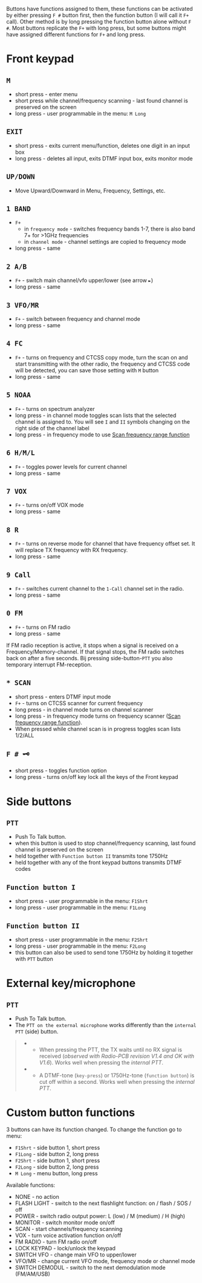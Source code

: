 Buttons have functions assigned to them, these functions can be activated by either pressing `F #` button first, then the function button (I will call it `F+` call). Other method is by long pressing the function button alone without `F #`. Most buttons replicate the `F+` with long press, but some buttons might have assigned different functions for `F+` and long press.

# Front keypad

## `M` 
* short press - enter menu
* short press while channel/frequency scanning - last found channel is preserved on the screen
* long press - user programmable in the menu: `M Long`
## `EXIT`
* short press - exits current menu/function, deletes one digit in an input box
* long press - deletes all input, exits DTMF input box, exits monitor mode
## `UP/DOWN`
* Move Upward/Downward in Menu, Frequency, Settings, etc.
## `1 BAND`
* `F+`
  * in `frequency mode` - switches frequency bands 1-7, there is also band 7+ for >1GHz frequencies
  * in `channel mode` - channel settings are copied to frequency mode
* long press - same
## `2 A/B`
* `F+` - switch main channel/vfo upper/lower (see arrow `►`)
* long press - same
## `3 VFO/MR`
* `F+` - switch between frequency and channel mode
* long press - same
## `4 FC`
* `F+` - turns on frequency and CTCSS copy mode, turn the scan on and start transmitting with the other radio, the frequency and CTCSS code will be detected, you can save those setting with `M` button
* long press - same
## `5 NOAA`
* `F+` - turns on spectrum analyzer
* long press - in channel mode toggles scan lists that the selected channel is assigned to. You will see `I` and `II` symbols changing on the right side of the channel label
* long press - in frequency mode to use [Scan frequency range function](https://github.com/egzumer/uv-k5-firmware-custom/wiki/Radio-operation#scan-frequency-range-function)
## `6 H/M/L`
* `F+` - toggles power levels for current channel
* long press - same
## `7 VOX`
* `F+` - turns on/off VOX mode
* long press - same
## `8 R`
* `F+` - turns on reverse mode for channel that have frequency offset set. It will replace TX frequency with RX frequency.
* long press - same
## `9 Call`
* `F+` - switches current channel to the `1-Call` channel set in the radio.
* long press - same
## `0 FM`
* `F+` - turns on FM radio
* long press - same

If FM radio reception is active, it stops when a signal is received on a Frequency/Memory-channel. If that signal stops, the FM radio switches back on after a five seconds. Bij pressing side-button-`PTT` you also temporary interrupt FM-reception.

## `* SCAN`
* short press - enters DTMF input mode
* `F+` - turns on CTCSS scanner for current frequency
* long press - in channel mode turns on channel scanner
* long press - in frequency mode turns on frequency scanner ([Scan frequency range function](https://github.com/egzumer/uv-k5-firmware-custom/wiki/Radio-operation#scan-frequency-range-function)). 
* When pressed while channel scan is in progress toggles scan lists 1/2/ALL
## `F # 🗝`
* short press - toggles function option
* long press - turns on/off key lock all the keys of the Front keypad

# Side buttons

## `PTT` 
* Push To Talk button.
* when this button is used to stop channel/frequency scanning, last found channel is preserved on the screen
* held together with `Function button II` transmits tone 1750Hz
* held together with any of the front keypad buttons transmits DTMF codes

## `Function button I` 
* short press - user programmable in the menu: `F1Shrt`
* long press - user programmable in the menu: `F1Long`

## `Function button II` 
* short press - user programmable in the menu: `F2Shrt`
* long press - user programmable in the menu: `F2Long`
* this button can also be used to send tone 1750Hz by holding it together with `PTT` button

# External key/microphone
## `PTT` 
* Push To Talk button.
* The `PTT on the external microphone` works differently than the `internal PTT` (side) button.
> * - When pressing the PTT, the TX waits until no RX signal is received (_observed with Radio-PCB revision V1.4 and OK with V1.6_). Works well when pressing the _internal PTT_.
> * - A DTMF-tone (`key-press`) or 1750Hz-tone (`function button`) is cut off within a second. Works well when pressing the _internal PTT_.

# Custom button functions
3 buttons can have its function changed. To change the function go to menu:
* `F1Shrt` - side button 1, short press
* `F1Long` - side button 2, long press
* `F2Shrt` - side button 1, short press
* `F2Long` - side button 2, long press
* `M Long` - menu button, long press

Available functions:
* NONE - no action
* FLASH LIGHT - switch to the next flashlight function: on / flash / SOS / off
* POWER - switch radio output power: L (low) / M (medium) / H (high)
* MONITOR - switch monitor mode on/off
* SCAN - start channels/frequency scanning
* VOX - turn voice activation function on/off
* FM RADIO - turn FM radio on/off
* LOCK KEYPAD - lock/unlock the keypad
* SWITCH VFO - change main VFO to upper/lower
* VFO/MR - change current VFO mode, frequency mode or channel mode
* SWITCH DEMODUL - switch to the next demodulation mode (FM/AM/USB)
